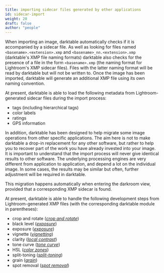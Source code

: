 ```yaml
---
title: importing sidecar files generated by other applications
id: sidecar-import
weight: 20
draft: false
author: "people"
---
```


 When importing an image, darktable automatically checks if it is accompanied by a sidecar file. As well as looking for files named `<basename>.<extension>.xmp` and `<basename>_nn.<extension>.xmp` (darktable's XMP file naming formats) darktable also checks for the presence of a file in the form `<basename>.xmp` (the naming format for Lightroom's XMP sidecar files). Files with the latter naming format will be read by darktable but will not be written to. Once the image has been imported, darktable will generate an additional XMP file using its own naming convention.

At present, darktable is able to load the following metadata from Lightroom-generated sidecar files during the import process:

- tags (including hierarchical tags)
- color labels
- ratings
- GPS information

In addition, darktable has been designed to help migrate some image operations from other specific applications. The aim here is not to make darktable a drop-in replacement for any other software, but rather to help you to recover part of the work you have already invested into your image. It is important to understand that the import process will never give identical results to other software. The underlying processing engines are very different from application to application, and depend a lot on the individual image. In some cases, the results may be similar but often, further adjustment will be required in darktable.

This migration happens automatically when entering the darkroom view, provided that a corresponding XMP sidecar is found.

At present, darktable is able to handle the following development steps from Lightroom-generated XMP files (with the corresponding darktable module in parentheses):

- crop and rotate ([_crop and rotate_](../../module-reference/processing-modules/crop-rotate.md))
- black level ([_exposure_](../../module-reference/processing-modules/exposure.md))
- exposure ([_exposure_](../../module-reference/processing-modules/exposure.md))
- vignette ([_vignetting_](../../module-reference/processing-modules/vignetting.md))
- clarity ([_local contrast_](../../module-reference/processing-modules/local-contrast.md))
- tone curve ([_tone curve_](../../module-reference/processing-modules/tone-curve.md))
- HSL ([_color zones_](../../module-reference/processing-modules/color-zones.md))
- split-toning ([_split-toning_](../../module-reference/processing-modules/split-toning.md))
- grain ([_grain_](../../module-reference/processing-modules/grain.md))
- spot removal ([_spot removal_](../../module-reference/processing-modules/spot-removal.md))
